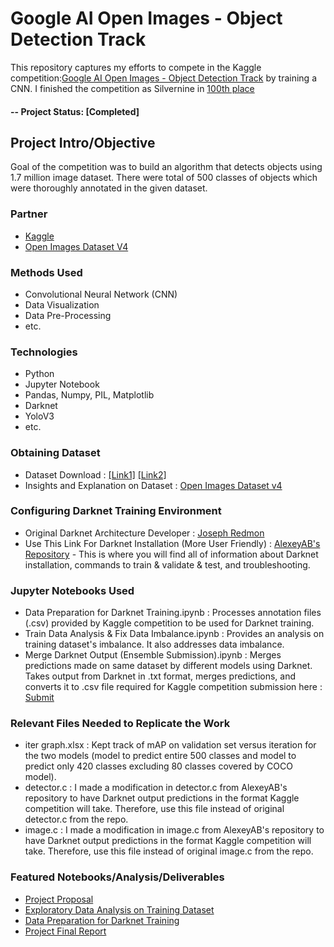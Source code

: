 # Google AI Open Images - Object Detection Track
This repository captures my efforts to compete in the Kaggle competition:[Google AI Open Images - Object Detection Track](https://www.kaggle.com/c/google-ai-open-images-object-detection-track) by training a CNN. I finished the competition as Silvernine in [100th place](https://www.kaggle.com/c/google-ai-open-images-object-detection-track/leaderboard)

#### -- Project Status: [Completed]

## Project Intro/Objective
Goal of the competition was to build an algorithm that detects objects using 1.7 million image dataset.
There were total of 500 classes of objects which were thoroughly annotated in the given dataset.

### Partner
* [Kaggle](https://www.kaggle.com/c/google-ai-open-images-object-detection-track)
* [Open Images Dataset V4](https://storage.googleapis.com/openimages/web/download.html)

### Methods Used
* Convolutional Neural Network (CNN)
* Data Visualization
* Data Pre-Processing
* etc.

### Technologies
* Python
* Jupyter Notebook
* Pandas, Numpy, PIL, Matplotlib
* Darknet
* YoloV3
* etc. 

### Obtaining Dataset
* Dataset Download : [[Link1]](https://www.figure-eight.com/dataset/open-images-annotated-with-bounding-boxes/) [[Link2]](https://github.com/cvdfoundation/open-images-dataset#download-images-with-bounding-boxes-annotations)  
* Insights and Explanation on Dataset : [Open Images Dataset v4](https://storage.googleapis.com/openimages/web/index.html)

### Configuring Darknet Training Environment
* Original Darknet Architecture Developer : [Joseph Redmon](https://pjreddie.com/)  
* Use This Link For Darknet Installation (More User Friendly) : [AlexeyAB's Repository](https://github.com/AlexeyAB/darknet) - This is where you will find all of information about Darknet installation, commands to train & validate & test, and troubleshooting.

### Jupyter Notebooks Used
* Data Preparation for Darknet Training.ipynb : Processes annotation files (.csv) provided by Kaggle competition to be used for Darknet training.  
* Train Data Analysis & Fix Data Imbalance.ipynb : Provides an analysis on training dataset's imbalance. It also addresses data imbalance.  
* Merge Darknet Output (Ensemble Submission).ipynb : Merges predictions made on same dataset by different models using Darknet. Takes output from Darknet in .txt format, merges predictions, and converts it to .csv file required for Kaggle competition submission here : [Submit](https://www.kaggle.com/c/google-ai-open-images-object-detection-track/submit)

### Relevant Files Needed to Replicate the Work
* iter graph.xlsx : Kept track of mAP on validation set versus iteration for the two models (model to predict entire 500 classes and model to predict only 420 classes excluding 80 classes covered by COCO model).  
* detector.c : I made a modification in detector.c from AlexeyAB's repository to have Darknet output predictions in the format Kaggle competition will take. Therefore, use this file instead of original detector.c from the repo.  
* image.c : I made a modification in image.c from AlexeyAB's repository to have Darknet output predictions in the format Kaggle competition will take. Therefore, use this file instead of original image.c from the repo.


### Featured Notebooks/Analysis/Deliverables
* [Project Proposal](https://github.com/silvernine209/Google-AI-Open-Images-Object-Detection-Track/blob/master/proposal.pdf)
* [Exploratory Data Analysis on Training Dataset](https://github.com/silvernine209/Google-AI-Open-Images-Object-Detection-Track/blob/master/Jupyter%20Notebooks/Train%20Data%20Analysis%20%26%20Fix%20Data%20Imbalance.ipynb)
* [Data Preparation for Darknet Training](https://github.com/silvernine209/Google-AI-Open-Images-Object-Detection-Track/blob/master/Jupyter%20Notebooks/Data%20Preparation%20for%20Darknet%20Training.ipynb)
* [Project Final Report](https://github.com/silvernine209/Google-AI-Open-Images-Object-Detection-Track/blob/master/Project%20Final%20Report.pdf)

